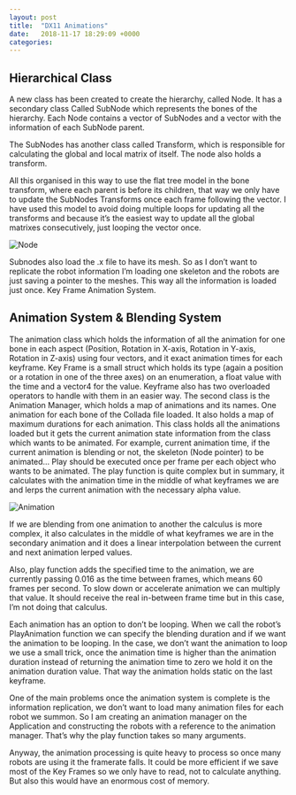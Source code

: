 ```yaml
---
layout: post
title:  "DX11 Animations"
date:   2018-11-17 18:29:09 +0000
categories: 
---
```


## Hierarchical Class

A new class has been created to create the hierarchy, called Node. It has a secondary class Called SubNode which represents the bones of the hierarchy. Each Node contains a vector of SubNodes and a vector with the information of each SubNode parent. 

The SubNodes has another class called Transform, which is responsible for calculating the global and local matrix of itself. The node also holds a transform. 

All this organised in this way to use the flat tree model in the bone transform, where each parent is before its children, that way we only have to update the SubNodes Transforms once each frame following the vector. I have used this model to avoid doing multiple loops for updating all the transforms and because it’s the easiest way to update all the global matrixes consecutively, just looping the vector once. 
 
![Node][DX11-Node]

Subnodes also load the .x file to have its mesh. So as I don’t want to replicate the robot information I’m loading one skeleton and the robots are just saving a pointer to the meshes. This way all the information is loaded just once. Key Frame Animation System.

## Animation System & Blending System

The animation class which holds the information of all the animation for one bone in each aspect (Position, Rotation in X-axis, Rotation in Y-axis, Rotation in Z-axis) using four vectors, and it exact animation times for each keyframe.  Key Frame is a small struct which holds its type (again a position or a rotation in one of the three axes) on an enumeration, a float value with the time and a vector4 for the value. Keyframe also has two overloaded operators to handle with them in an easier way. 
The second class is the Animation Manager, which holds a map of animations and its names. One animation for each bone of the Collada file loaded. It also holds a map of maximum durations for each animation. This class holds all the animations loaded but it gets the current animation state information from the class which wants to be animated. For example, current animation time, if the current animation is blending or not, the skeleton (Node pointer) to be animated…
Play should be executed once per frame per each object who wants to be animated. The play function is quite complex but in summary, it calculates with the animation time in the middle of what keyframes we are and lerps the current animation with the necessary alpha value. 
 
![Animation][DX11-Animation]


If we are blending from one animation to another the calculus is more complex, it also calculates in the middle of what keyframes we are in the secondary animation and it does a linear interpolation between the current and next animation lerped values. 

Also, play function adds the specified time to the animation, we are currently passing 0.016 as the time between frames, which means 60 frames per second. To slow down or accelerate animation we can multiply that value. It should receive the real in-between frame time but in this case, I’m not doing that calculus. 

Each animation has an option to don’t be looping. When we call the robot’s PlayAnimation function we can specify the blending duration and if we want the animation to be looping. In the case, we don’t want the animation to loop we use a small trick, once the animation time is higher than the animation duration instead of returning the animation time to zero we hold it on the animation duration value. That way the animation holds static on the last keyframe. 

One of the main problems once the animation system is complete is the information replication, we don’t want to load many animation files for each robot we summon. So I am creating an animation manager on the Application and constructing the robots with a reference to the animation manager. That’s why the play function takes so many arguments. 

Anyway, the animation processing is quite heavy to process so once many robots are using it the framerate falls. It could be more efficient if we save most of the Key Frames so we only have to read, not to calculate anything. But also this would have an enormous cost of memory.


[DX11-Node]: ...
[DX11-Animation]: ...